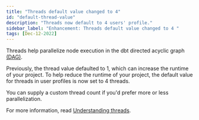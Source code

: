 ```yaml
---
title: "Threads default value changed to 4"
id: "default-thread-value"
description: "Threads now default to 4 users' profile."
sidebar_label: "Enhancement: Threads default value changed to 4 "
tags: [Dec-12-2022]
---
```


Threads help parallelize node execution in the dbt directed acyclic graph [(DAG)](https://docs.getdbt.com/terms/dag). 

Previously, the thread value defaulted to 1, which can increase the runtime of your project. To help reduce the runtime of your project, the default value for threads in user profiles is now set to 4 threads. 

You can supply a custom thread count if you'd prefer more or less parallelization. 

For more information, read [Understanding threads](/docs/get-started/connection-profiles#understanding-threads). 
